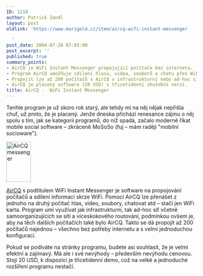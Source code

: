 ```yaml
---
ID: 1218
author: Patrick Zandl
layout: post
oldlink: 'https://www.marigold.cz/item/aircq-wifi-instant-messenger

  '
post_date: 2004-07-28 07:03:00
post_excerpt: ''
published: true
summary_points:
- AirCQ je WiFi Instant Messenger propojující počítače bez internetu.
- Program AirCQ umožňuje sdílení hlasu, videa, souborů a chatu přes WiFi.
- Propojit lze až 200 počítačů s AirCQ v infrastrukturní nebo ad-hoc síti.
- AirCQ je placený software (20 USD) s třicetidenní zkušební verzí.
title: AirCQ -  WiFi Instant Messenger
---
```


<p>
Tenhle program je už skoro rok starý, ale tehdy mi na něj nějak nepřišla chuť, už proto, že je placený. Jenže dneska přichází renesance zájmu o něj spolu s tím, jak se kategorii programů, do níž spadá, začalo moderně říkat mobile social software &#8211; zkráceně MoSoSo (fuj &#8211; mám raději "mobilní socioware").</p>
<p align="right">
<div class="rightbox">
<img src="/wp-content/uploads/20040727-aircq.gif" alt="AirCQ messenger" width="65" height="106" />
</div>
<p>
<a href="http://www.aircq.com/english/index.html">AirCQ</a> s podtitulem WiFi Instant Messenger je software na propojování počítačů a sdílení informací skrze WiFi. Pomocí AirCQ lze přenášet z jednoho na druhý počítač hlas, video, soubory, chatovat atd &#8211; stačí jen WiFi karta. Program umí využívat jak infrastrukturní, tak ad-hoc síť včetně samoorganizujících se sítí a víceskokového routování, podmínkou ovšem je, aby na těch dalších počítačích také bylo AirCQ. Takto se dá propojit až 200 počítačů najednou &#8211; všechno bez potřeby internetu a s velmi jednoduchou konfigurací. </p>
<p>
Pokud se podíváte na stránky programu, budete asi souhlasit, že je velmi efektní a zajímavý. Má ale i své nevýhody &#8211; především nevýhodu cenovou. Stojí 20 USD, k dispozici je třicetidenní demo, což na velké a jednoduché rozšíření programu nestačí. </p>